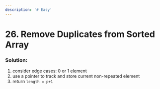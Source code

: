 ```yaml
---
description: '# Easy'
---
```


# 26. Remove Duplicates from Sorted Array

### Solution:

1. consider edge cases: 0 or 1 element
2. use a pointer to track and store current non-repeated element
3. return `length = p+1`

